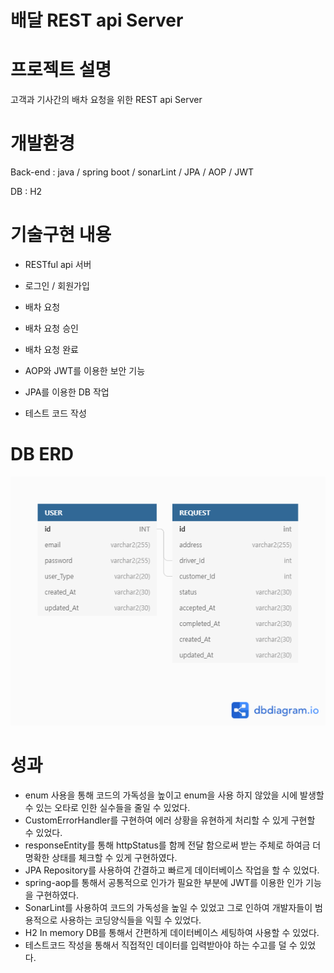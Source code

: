 # 배달 REST api Server


# 프로젝트 설명

고객과 기사간의 배차 요청을 위한 REST api Server  



# 개발환경

Back-end : java / spring boot / sonarLint / JPA / AOP / JWT

DB : H2



# 기술구현 내용

* RESTful api 서버

* 로그인 / 회원가입

* 배차 요청

* 배차 요청 승인

* 배차 요청 완료

* AOP와 JWT를 이용한 보안 기능

* JPA를 이용한 DB 작업

* 테스트 코드 작성

  

# DB ERD

![DB_ERD](README.assets/DB_ERD.png)

# 성과

* enum 사용을 통해 코드의 가독성을 높이고 enum을 사용 하지 않았을 시에 발생할 수 있는 오타로 인한 실수들을 줄일 수 있었다.
* CustomErrorHandler를 구현하여 에러 상황을 유현하게 처리할 수 있게 구현할 수 있었다.
* responseEntity를 통해 httpStatus를 함께 전달 함으로써 받는 주체로 하여금 더 명확한 상태를 체크할 수 있게 구현하였다.
* JPA Repository를 사용하여 간결하고 빠르게 데이터베이스 작업을 할 수 있었다. 
* spring-aop를 통해서 공통적으로 인가가 필요한 부분에 JWT를 이용한 인가 기능을 구현하였다.
* SonarLint를 사용하여 코드의 가독성을 높일 수 있었고 그로 인하여 개발자들이 범용적으로 사용하는 코딩양식들을 익힐 수 있었다.
* H2 In memory DB를 통해서 간편하게 데이터베이스 세팅하여 사용할 수 있었다.
* 테스트코드 작성을 통해서 직접적인 데이터를 입력받아야 하는 수고를 덜 수 있었다.
